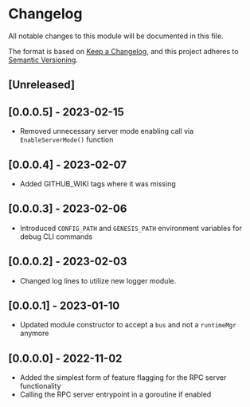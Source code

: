 # Changelog

All notable changes to this module will be documented in this file.

The format is based on [Keep a Changelog](https://keepachangelog.com/en/1.0.0/),
and this project adheres to [Semantic Versioning](https://semver.org/spec/v2.0.0.html).

## [Unreleased]

## [0.0.0.5] - 2023-02-15

- Removed unnecessary server mode enabling call via `EnableServerMode()` function

## [0.0.0.4] - 2023-02-07

- Added GITHUB_WIKI tags where it was missing

## [0.0.0.3] - 2023-02-06

- Introduced `CONFIG_PATH` and `GENESIS_PATH` environment variables for debug CLI commands

## [0.0.0.2] - 2023-02-03

- Changed log lines to utilize new logger module.

## [0.0.0.1] - 2023-01-10

- Updated module constructor to accept a `bus` and not a `runtimeMgr` anymore

## [0.0.0.0] - 2022-11-02

- Added the simplest form of feature flagging for the RPC server functionality
- Calling the RPC server entrypoint in a goroutine if enabled

<!-- GITHUB_WIKI: changelog/app -->
